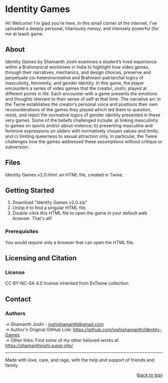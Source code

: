 <a id="readme-top"></a>

# Identity Games

Hi! Welcome! I'm glad you're here. In this small corner of the internet, I've uploaded a deeply personal, hilariously messy, and intensely powerful (for me at least) game.
 
## About
Identity Games by Shamanth Joshi examines a student’s lived experience within a Brahmanical worldview in India to highlight how video games, through their narratives, mechanics, and design choices, preserve and perpetuate cis-heteronormative and Brahmani-patriarchal logics of masculinity, femininity, and gender identity. In this game, the player encounters a series of video games that the creator, Joshi, played at different points in life. Each encounter with a game presents the emotions and thoughts relevant to their sense of self at that time. The narrative arc in the Twine establishes the creator’s personal voice and positions their own reconsiderations of the games they played which led them to question, resist, and reject the normative logics of gender identity presented in these very games. Some of the beliefs challenged include: a) linking masculinity to games on sports and/or about violence; b) presenting masculine and feminine expressions on sliders with normatively chosen values and limits; and c) limiting queerness to sexual attraction only. In particular, the Twine challenges how the games addressed these assumptions without critique or subversion.

 
## Files
Identity Games v2.0.html: an HTML file, created in Twine.

 
## Getting Started
1. Download "Identity Games v2.0.zip"
2. Unzip it to find a singular HTML file.
3. Double-click this HTML file to open the game in your default web browser. That's all!

### Prerequisites
You would require only a browser that can open the HTML file.


## Licensing and Citation

### License
CC BY-NC-SA 4.0 license inherited from EnTwine collection.


## Contact

### Authors
-> Shamanth Joshi - joshishamanth@gmail.com   
-> Author's Original GitHub Link: https://github.com/joshishamanth/Identity-Games   
-> Other links: Find some of my other beloved works at https://shamanthjoshi.super.site/   

----
Made with love, care, and rage, with the help and support of friends and family.

<p align="right">(<a href="#readme-top">back to top</a>)</p>
